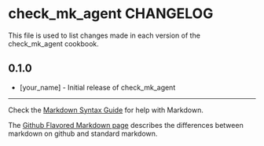 check_mk_agent CHANGELOG
========================

This file is used to list changes made in each version of the check_mk_agent cookbook.

0.1.0
-----
- [your_name] - Initial release of check_mk_agent

- - -
Check the [Markdown Syntax Guide](http://daringfireball.net/projects/markdown/syntax) for help with Markdown.

The [Github Flavored Markdown page](http://github.github.com/github-flavored-markdown/) describes the differences between markdown on github and standard markdown.
